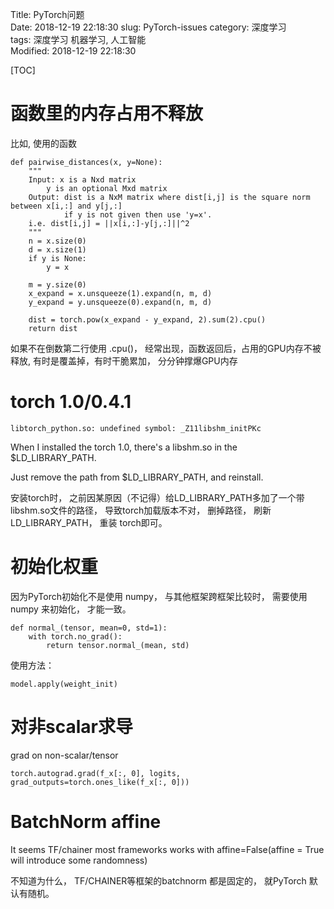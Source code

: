 Title: PyTorch问题   
Date: 2018-12-19 22:18:30
slug: PyTorch-issues
category: 深度学习   
tags: 深度学习 机器学习, 人工智能  
Modified: 2018-12-19 22:18:30

[TOC]

# 函数里的内存占用不释放

比如, 使用的函数

    def pairwise_distances(x, y=None):
        """
        Input: x is a Nxd matrix
            y is an optional Mxd matrix
        Output: dist is a NxM matrix where dist[i,j] is the square norm between x[i,:] and y[j,:]
                if y is not given then use 'y=x'.
        i.e. dist[i,j] = ||x[i,:]-y[j,:]||^2
        """
        n = x.size(0)
        d = x.size(1)
        if y is None:
            y = x

        m = y.size(0)
        x_expand = x.unsqueeze(1).expand(n, m, d)
        y_expand = y.unsqueeze(0).expand(n, m, d)

        dist = torch.pow(x_expand - y_expand, 2).sum(2).cpu()
        return dist

如果不在倒数第二行使用 .cpu()， 经常出现，函数返回后，占用的GPU内存不被释放, 有时是覆盖掉，有时干脆累加， 分分钟撑爆GPU内存

# torch 1.0/0.4.1 

	libtorch_python.so: undefined symbol: _Z11libshm_initPKc
	
When I installed the torch 1.0,  there's a libshm.so in the $LD_LIBRARY_PATH.

Just remove the path from $LD_LIBRARY_PATH, and reinstall. 

安装torch时， 之前因某原因（不记得）给LD_LIBRARY_PATH多加了一个带libshm.so文件的路径， 导致torch加载版本不对， 删掉路径， 刷新LD_LIBRARY_PATH， 重装 torch即可。


# 初始化权重

因为PyTorch初始化不是使用 numpy， 与其他框架跨框架比较时， 需要使用 numpy 来初始化， 才能一致。

	def normal_(tensor, mean=0, std=1):
		with torch.no_grad():
			return tensor.normal_(mean, std)
			
使用方法：

	model.apply(weight_init)
	
# 对非scalar求导

grad on non-scalar/tensor

    torch.autograd.grad(f_x[:, 0], logits, grad_outputs=torch.ones_like(f_x[:, 0]))
    
# BatchNorm affine

It seems TF/chainer most frameworks works with affine=False(affine = True will introduce some randomness)

不知道为什么， TF/CHAINER等框架的batchnorm 都是固定的， 就PyTorch 默认有随机。
